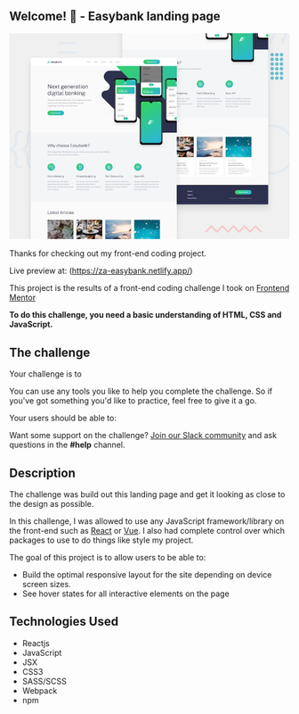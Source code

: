 ## Welcome! 👋 - Easybank landing page

![Design preview for the Easybank landing page coding challenge](./design/desktop-preview.jpg)

Thanks for checking out my front-end coding project.

Live preview at: (https://za-easybank.netlify.app/)

This project is the results of a front-end coding challenge I took on [Frontend Mentor](https://www.frontendmentor.io)

**To do this challenge, you need a basic understanding of HTML, CSS and JavaScript.**

## The challenge

Your challenge is to

You can use any tools you like to help you complete the challenge. So if you've got something you'd like to practice, feel free to give it a go.

Your users should be able to:

Want some support on the challenge? [Join our Slack community](https://www.frontendmentor.io/slack) and ask questions in the **#help** channel.

## Description

The challenge was build out this landing page and get it looking as close to the design as possible.

In this challenge, I was allowed to use any JavaScript framework/library on the front-end such as [React](https://reactjs.org) or [Vue](https://vuejs.org). I also had complete control over which packages to use to do things like style my project.

The goal of this project is to allow users to be able to:

- Build the optimal responsive layout for the site depending on device screen sizes.
- See hover states for all interactive elements on the page

## Technologies Used

- Reactjs
- JavaScript
- JSX
- CSS3
- SASS/SCSS
- Webpack
- npm
